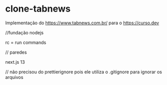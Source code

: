 # clone-tabnews

Implementação do https://www.tabnews.com.br/ para o https://curso.dev

//fundação
nodejs

rc = run commands

// paredes

next.js 13

// não precisou do prettierignore pois ele utiliza o .gitignore para ignorar os arquivos
